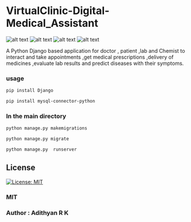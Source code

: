 # VirtualClinic-Digital-Medical_Assistant
![alt text](https://img.shields.io/badge/Django-092E20.svg?style=for-the-badge&logo=Django&logoColor=white) ![alt text](https://img.shields.io/badge/MySQL-4479A1.svg?style=for-the-badge&logo=MySQL&logoColor=white)  ![alt text](https://img.shields.io/badge/CSS3-1572B6.svg?style=for-the-badge&logo=CSS3&logoColor=white)  ![alt text](https://img.shields.io/badge/HTML5-E34F26.svg?style=for-the-badge&logo=HTML5&logoColor=white)

A  Python Django based application for doctor , patient ,lab and Chemist to interact and take appointments ,get medical prescriptions ,delivery of medicines ,evaluate lab results and predict diseases with their symptoms.


### usage
```bash
pip install Django
```
```bash
pip install mysql-connector-python
```
### In the main directory
```bash
python manage.py makemigrations
```
```bash
python manage.py migrate
```
```bash
python manage.py  runserver
```
## License
[![License: MIT](https://img.shields.io/badge/License-MIT-yellow.svg)](https://opensource.org/licenses/MIT)


### MIT
### Author : Adithyan R K
